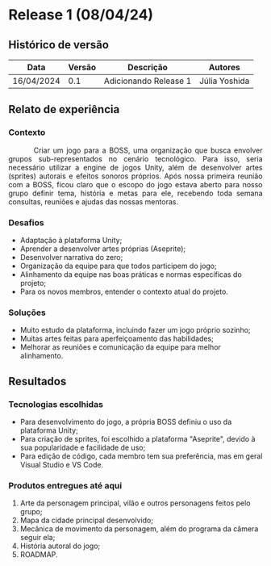 # Release 1 (08/04/24)

## Histórico de versão

|Data|Versão|Descrição|Autores|
|--|--|--|--|
|16/04/2024|0.1|Adicionando Release 1|Júlia Yoshida|

## Relato de experiência

### Contexto
<p style="text-indent: 50px;text-align: justify;"> Criar um jogo para a BOSS, uma organização que busca envolver grupos sub-representados no cenário tecnológico. Para isso, seria necessário utilizar a engine de jogos Unity, além de desenvolver artes (sprites) autorais e efeitos sonoros próprios. Após nossa primeira reunião com a BOSS, ficou claro que o escopo do jogo estava aberto para nosso grupo definir tema, história e metas para ele, recebendo toda semana consultas, reuniões e ajudas das nossas mentoras. </p>

### Desafios

- Adaptação à plataforma Unity;
- Aprender a desenvolver artes próprias (Aseprite);
- Desenvolver narrativa do zero;
- Organização da equipe para que todos participem do jogo;
- Alinhamento da equipe nas boas práticas e normas específicas do projeto;
- Para os novos membros, entender o contexto atual do projeto.

### Soluções

- Muito estudo da plataforma, incluindo fazer um jogo próprio sozinho;
- Muitas artes feitas para aperfeiçoamento das habilidades;
- Melhorar as reuniões e comunicação da equipe para melhor alinhamento.

## Resultados

### Tecnologias escolhidas

- Para desenvolvimento do jogo, a própria BOSS definiu o uso da plataforma Unity;
- Para criação de sprites, foi escolhido a plataforma "Aseprite", devido à sua popularidade e facilidade de uso;
- Para edição de código, cada membro tem sua preferência, mas em geral Visual Studio e VS Code.

### Produtos entregues até aqui

1. Arte da personagem principal, vilão e outros personagens feitos pelo grupo;
2. Mapa da cidade principal desenvolvido;
3. Mecânica de movimento da personagem, além do programa da câmera seguir ela;
4. História autoral do jogo;
5. ROADMAP.


